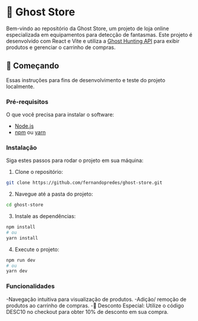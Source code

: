 # 👻 Ghost Store

Bem-vindo ao repositório da Ghost Store, um projeto de  loja online especializada em equipamentos para detecção de fantasmas. Este projeto é desenvolvido com React e Vite e utiliza a [Ghost Hunting API](https://github.com/fernandopredes/ghost-store) para exibir produtos e gerenciar o carrinho de compras.

## 🚀 Começando

Essas instruções para fins de desenvolvimento e teste do projeto localmente.

### Pré-requisitos

O que você precisa para instalar o software:

- [Node.js](https://nodejs.org/)
- [npm](https://www.npmjs.com/) ou [yarn](https://yarnpkg.com/)

### Instalação

Siga estes passos para rodar o projeto em sua máquina:

1. Clone o repositório:

```bash
git clone https://github.com/fernandopredes/ghost-store.git
```

2. Navegue até a pasta do projeto:

```bash
cd ghost-store
```

3. Instale as dependências:

```bash
npm install
# ou
yarn install
```

4. Execute o projeto:

```bash
npm run dev
# ou
yarn dev
```

### Funcionalidades

  -Navegação intuitiva para visualização de produtos.
  -Adição/ remoção de produtos ao carrinho de compras.
  -🎉 Desconto Especial: Utilize o código DESC10 no checkout para obter 10% de desconto em sua compra.
